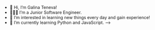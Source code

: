 - 👋 Hi, I’m Galina Teneva!
- 👩🏻‍💻 I’m a Junior Software Engineer.
- 👀 I’m interested in learning new things every day and gain experience!
- 🌱 I’m currently learning Python and JavaScript.
-->
